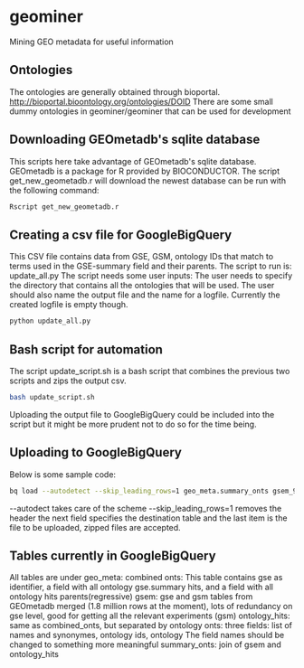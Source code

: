# geominer
Mining GEO metadata for useful information

## Ontologies
The ontologies are generally obtained through bioportal.
http://bioportal.bioontology.org/ontologies/DOID
There are some small dummy ontologies in geominer/geominer that can be used for development

## Downloading GEOmetadb's sqlite database
This scripts here take advantage of GEOmetadb's sqlite database. GEOmetadb is a package for R provided by BIOCONDUCTOR.
The script get_new_geometadb.r will download the newest database can be run with the following command:

```bash
Rscript get_new_geometadb.r
```

## Creating a csv file for GoogleBigQuery
This CSV file contains data from GSE, GSM, ontology IDs that match to terms used in the GSE-summary field and their parents.
The script to run is: update_all.py
The script needs some user inputs:
The user needs to specify the directory that contains all the ontologies that will be used. The user should also name the output file
and the name for a logfile. Currently the created logfile is empty though.

```bash
python update_all.py
```
## Bash script for automation
The script update_script.sh is a bash script that combines the previous two scripts and zips the output csv.

```bash
bash update_script.sh
```

Uploading the output file to GoogleBigQuery could be included into the script but it might be more prudent not to do so for the time being.

## Uploading to GoogleBigQuery
Below is some sample code:
```bash
bq load --autodetect --skip_leading_rows=1 geo_meta.summary_onts gsem_9onts_2.csv.gz
```
--autodect takes care of the scheme 
--skip_leading_rows=1 removes the header
the next field specifies the destination table 
and the last item is the file to be uploaded, zipped files are accepted.


## Tables currently in GoogleBigQuery
All tables are under geo_meta:
combined onts: This table contains gse as identifier, a field with all ontology gse.summary hits, and a field with all ontology hits parents(regressive) 
gsem: gse and gsm tables from GEOmetadb merged (1.8 million rows at the moment), lots of redundancy on gse level, good for getting all the relevant experiments (gsm) 
ontology_hits: same as combined_onts, but separated by ontology
onts: three fields: list of names and synonymes, ontology ids, ontology 
The field names should be changed to something more meaningful
summary_onts: join of gsem and ontology_hits
